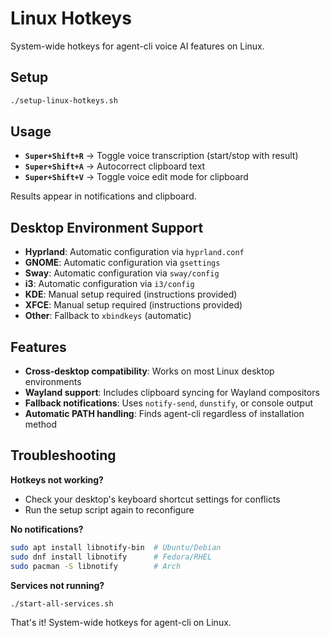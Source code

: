 # Linux Hotkeys

System-wide hotkeys for agent-cli voice AI features on Linux.

## Setup

```bash
./setup-linux-hotkeys.sh
```

## Usage

- **`Super+Shift+R`** → Toggle voice transcription (start/stop with result)
- **`Super+Shift+A`** → Autocorrect clipboard text
- **`Super+Shift+V`** → Toggle voice edit mode for clipboard

Results appear in notifications and clipboard.

## Desktop Environment Support

- **Hyprland**: Automatic configuration via `hyprland.conf`
- **GNOME**: Automatic configuration via `gsettings`
- **Sway**: Automatic configuration via `sway/config`
- **i3**: Automatic configuration via `i3/config`
- **KDE**: Manual setup required (instructions provided)
- **XFCE**: Manual setup required (instructions provided)
- **Other**: Fallback to `xbindkeys` (automatic)

## Features

- **Cross-desktop compatibility**: Works on most Linux desktop environments
- **Wayland support**: Includes clipboard syncing for Wayland compositors
- **Fallback notifications**: Uses `notify-send`, `dunstify`, or console output
- **Automatic PATH handling**: Finds agent-cli regardless of installation method

## Troubleshooting

**Hotkeys not working?**
- Check your desktop's keyboard shortcut settings for conflicts
- Run the setup script again to reconfigure

**No notifications?**
```bash
sudo apt install libnotify-bin  # Ubuntu/Debian
sudo dnf install libnotify      # Fedora/RHEL
sudo pacman -S libnotify        # Arch
```

**Services not running?**
```bash
./start-all-services.sh
```

That's it! System-wide hotkeys for agent-cli on Linux.
